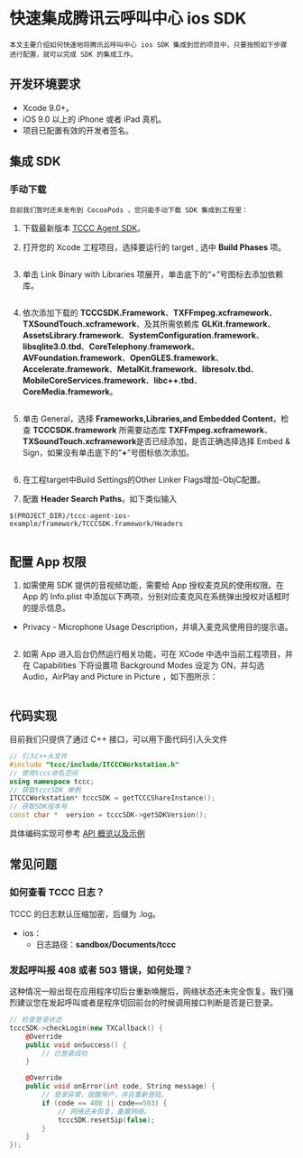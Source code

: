 # 快速集成腾讯云呼叫中心 ios SDK

    本文主要介绍如何快速地将腾讯云呼叫中心 ios SDK 集成到您的项目中，只要按照如下步骤进行配置，就可以完成 SDK 的集成工作。

## 开发环境要求

- Xcode 9.0+。 
- iOS 9.0 以上的 iPhone 或者 iPad 真机。
- 项目已配置有效的开发者签名。


## 集成 SDK

### 手动下载
    目前我们暂时还未发布到 CocoaPods ，您只能手动下载 SDK 集成到工程里：

1. 下载最新版本 [TCCC Agent SDK](https://tccc.qcloud.com/assets/doc/Agent/CppSDKRelease/TCCCSDK_ios_last.zip)。

2. 打开您的 Xcode 工程项目，选择要运行的 target , 选中 **Build Phases** 项。

![]()

3. 单击 Link Binary with Libraries 项展开，单击底下的“+”号图标去添加依赖库。

![]()

4. 依次添加下载的 **TCCCSDK.Framework**、**TXFFmpeg.xcframework**、**TXSoundTouch.xcframework**、及其所需依赖库 **GLKit.framework**、**AssetsLibrary.framework**、**SystemConfiguration.framework**、**libsqlite3.0.tbd**、**CoreTelephony.framework**、**AVFoundation.framework**、**OpenGLES.framework**、**Accelerate.framework**、**MetalKit.framework**、**libresolv.tbd**、**MobileCoreServices.framework**、**libc++.tbd**、**CoreMedia.framework**。

![]()

5. 单击 General，选择 **Frameworks,Libraries,and Embedded Content**，检查 **TCCCSDK.framework** 所需要动态库 **TXFFmpeg.xcframework**、**TXSoundTouch.xcframework**是否已经添加，是否正确选择选择 Embed & Sign，如果没有单击底下的“**+**”号图标依次添加。

![]()

6. 在工程target中Build Settings的Other Linker Flags增加-ObjC配置。

7. 配置 **Header Search Paths**。如下类似输入
```
$(PROJECT_DIR)/tccc-agent-ios-example/framework/TCCCSDK.framework/Headers
```
![]()

## 配置 App 权限
1. 如需使用 SDK 提供的音视频功能，需要给 App 授权麦克风的使用权限。在 App 的 Info.plist 中添加以下两项，分别对应麦克风在系统弹出授权对话框时的提示信息。
  - Privacy - Microphone Usage Description，并填入麦克风使用目的提示语。

![]()


2. 如需 App 进入后台仍然运行相关功能，可在 XCode 中选中当前工程项目，并在 Capabilities 下将设置项  Background Modes 设定为 ON，并勾选 Audio，AirPlay and Picture in Picture ，如下图所示：

![]()



## 代码实现

目前我们只提供了通过 C++ 接口，可以用下面代码引入头文件

```c++
// 引入C++头文件
#include "tccc/include/ITCCCWorkstation.h"
// 使用tccc命名空间
using namespace tccc;
// 获取tcccSDK 单例
ITCCCWorkstation* tcccSDK = getTCCCShareInstance();
// 获取SDK版本号
const char *  version = tcccSDK->getSDKVersion();

```

具体编码实现可参考 [API 概览以及示例](api.md)

## 常见问题

###  如何查看 TCCC 日志？

TCCC 的日志默认压缩加密，后缀为 .log。
- ios：
	- 日志路径：**sandbox/Documents/tccc** 


### 发起呼叫报 408 或者 503 错误，如何处理？

这种情况一般出现在应用程序切后台重新唤醒后，网络状态还未完全恢复。我们强烈建议您在发起呼叫或者是程序切回前台的时候调用接口判断是否是已登录。

```cpp
// 检查登录状态
tcccSDK->checkLogin(new TXCallback() {
    @Override
    public void onSuccess() {
        // 已登录成功
    }

    @Override
    public void onError(int code, String message) {
        // 登录异常，提醒用户，并且重新登陆。
        if (code == 408 || code==503) {
            // 网络还未恢复，重置网络。
            tcccSDK.resetSip(false);
        }
    }
});
```
